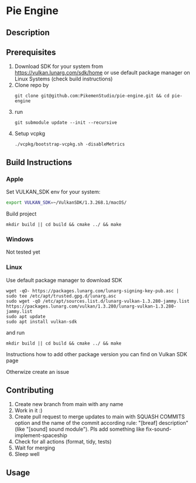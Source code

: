 # Pie Engine
## Description

## Prerequisites
1. Download SDK for your system from https://vulkan.lunarg.com/sdk/home or use default package manager on Linux Systems (check build instructions)
2. Clone repo by
   ```
   git clone git@github.com:PikemenStudio/pie-engine.git && cd pie-engine
   ```
3. run
   ```
   git submodule update --init --recursive
   ```
4. Setup vcpkg
   ```
   ./vcpkg/bootstrap-vcpkg.sh -disableMetrics
   ```
## Build Instructions
### Apple
Set VULKAN_SDK env for your system:
```sh
export VULKAN_SDK=~/VulkanSDK/1.3.268.1/macOS/
```
Build project
```
mkdir build || cd build && cmake ../ && make
```
### Windows
Not tested yet
### Linux
Use default package manager to download SDK
```
wget -qO- https://packages.lunarg.com/lunarg-signing-key-pub.asc | sudo tee /etc/apt/trusted.gpg.d/lunarg.asc
sudo wget -qO /etc/apt/sources.list.d/lunarg-vulkan-1.3.280-jammy.list https://packages.lunarg.com/vulkan/1.3.280/lunarg-vulkan-1.3.280-jammy.list
sudo apt update
sudo apt install vulkan-sdk
```
and run
```
mkdir build || cd build && cmake ../ && make
```
Instructions how to add other package version you can find on Vulkan SDK page

Otherwize create an issue
## Contributing
1. Create new branch from main with any name
2. Work in it :)
3. Create pull request to merge updates to main with SQUASH COMMITS option and the name of the commit according rule: "[breaf] description" (like "[sound] sound module"). Pls add something like fix-sound-implement-spaceship
4. Check for all actions (format, tidy, tests)
5. Wait for merging
6. Sleep well

## Usage
